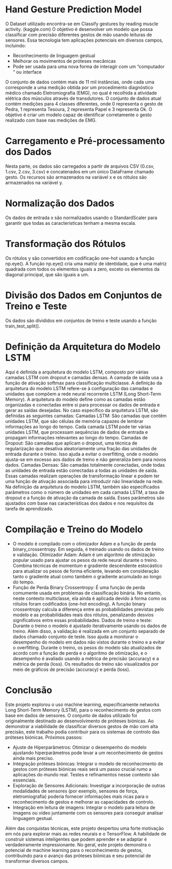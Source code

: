 # ﻿Hand Gesture Prediction Model
 
O Dataset utilizado encontra-se em Classify gestures by reading muscle activity. (kaggle.com)
O objetivo é desenvolver um modelo que possa classificar com precisão diferentes gestos de mão usando leituras de sensores. Essa tecnologia tem aplicações potenciais em diversos campos, incluindo:
* Reconhecimento de linguagem gestual
* Melhorar os movimentos de próteses mecânicas
* Pode ser usada para uma nova forma de interagir com um “computador “ ou interface

O conjunto de dados contém mais de 11 mil instâncias, onde cada uma corresponde a uma medição obtida por um procedimento diagnóstico médico chamado Eletromiografia (EMG), no qual é recolhida a atividade elétrica dos músculos através de transdutores. O conjunto de dados atual contém medições para 4 classes diferentes, onde 0 representa o gesto de Pedra, 1 representa Tesoura, 2 representa Papel e 3 representa Ok. O objetivo é criar um modelo capaz de identificar corretamente o gesto realizado com base nas medições de EMG.

# Carregamento e Pré-processamento dos Dados
Nesta parte, os dados são carregados a partir de arquivos CSV (0.csv, 1.csv, 2.csv, 3.csv) e concatenados em um único DataFrame chamado gesto. Os recursos são armazenados na variável x e os rótulos são armazenados na variável y.

# Normalização dos Dados
Os dados de entrada x são normalizados usando o StandardScaler para garantir que todas as características tenham a mesma escala.

# Transformação dos Rótulos
Os rótulos y são convertidos em codificação one-hot usando a função np.eye().
A função np.eye() cria uma matriz de identidade, que é uma matriz quadrada com todos os elementos iguais a zero, exceto os elementos da diagonal principal, que são iguais a um.

# Divisão dos Dados em Conjuntos de Treino e Teste
Os dados são divididos em conjuntos de treino e teste usando a função train_test_split().

# Definição da Arquitetura do Modelo LSTM

Aqui é definida a arquitetura do modelo LSTM, composto por várias camadas LSTM com dropout e camadas densas. A camada de saída usa a função de ativação softmax para classificação multiclasse.
A definição da arquitetura do modelo LSTM refere-se à configuração das camadas e unidades que compõem a rede neural recorrente LSTM (Long Short-Term Memory). A arquitetura do modelo define como as camadas estão organizadas e conectadas entre si para processar os dados de entrada e gerar as saídas desejadas.
No caso específico da arquitetura LSTM, são definidas as seguintes camadas:
Camadas LSTM: São camadas que contêm unidades LSTM, que são células de memória capazes de lembrar informações ao longo do tempo. Cada camada LSTM pode ter várias unidades LSTM, que processam sequências de dados de entrada e propagam informações relevantes ao longo do tempo.
Camadas de Dropout: São camadas que aplicam o dropout, uma técnica de regularização que desativa aleatoriamente uma fração das unidades de entrada durante o treino. Isso ajuda a evitar o overfitting, onde o modelo ajusta-se em excesso aos dados de treino e não generaliza bem para novos dados.
Camadas Densas: São camadas totalmente conectadas, onde todas as unidades de entrada estão conectadas a todas as unidades de saída. Essas camadas realizam operações de transformação linear e podem ter uma função de ativação associada para introduzir não linearidade na rede.
Na definição da arquitetura do modelo LSTM, também são especificados parâmetros como o número de unidades em cada camada LSTM, a taxa de dropout e a função de ativação da camada de saída. Esses parâmetros são ajustados com base nas características dos dados e nos requisitos da tarefa de aprendizado.

# Compilação e Treino do Modelo

* O modelo é compilado com o otimizador Adam e a função de perda binary_crossentropy. Em seguida, é treinado usando os dados de treino e validação.
Otimizador Adam: Adam é um algoritmo de otimização popular usado para ajustar os pesos da rede neural durante o treino. Combina técnicas de momentum e gradiente descendente estocástico para atualizar os pesos de forma eficiente, levando em consideração tanto o gradiente atual como também o gradiente acumulado ao longo do tempo.
* Função de Perda Binary Crossentropy: É uma função de perda comumente usada em problemas de classificação binária. No entanto, neste contexto multiclasse, ela ainda é aplicada devido à forma como os rótulos foram codificados (one-hot encoding). A função binary crossentropy calcula a diferença entre as probabilidades previstas pelo modelo e as probabilidades reais dos rótulos, penalizando desvios significativos entre essas probabilidades.
Dados de treino e teste: Durante o treino o modelo é ajustado iterativamente usando os dados de treino. Além disso, a validação é realizada em um conjunto separado de dados chamado conjunto de teste. Isso ajuda a monitorar o desempenho do modelo em dados não vistos durante o treino e a evitar o overfitting. Durante o treino, os pesos do modelo são atualizados de acordo com a função de perda e o algoritmo de otimização, e o desempenho é avaliado usando a métrica de precisão (accuracy) e a métrica de perda (loss).
Os resultados do treino são visualizados por meio de gráficos de precisão (accuracy) e perda (loss).

# Conclusão

Este projeto explorou o uso machine learning, especificamente networks Long Short-Term Memory (LSTM), para o reconhecimento de gestos com base em dados de sensores. O conjunto de dados utilizado foi originalmente destinado ao desenvolvimento de próteses biónicas. Ao demonstrar a viabilidade de classificar diversos gestos de mão com alta precisão, este trabalho podia contribuir para os sistemas de controlo das próteses biónicas. 
Próximos passos:
* Ajuste de Hiperparâmetros: Otimizar o desempenho do modelo ajustando hiperparâmetros pode levar a um reconhecimento de gestos ainda mais preciso. 
* Integração próteses biónicas: Integrar o modelo de reconhecimento de gestos com próteses biónicas reais será um passo crucial rumo a aplicações do mundo real. Testes e refinamentos nesse contexto são essenciais. 
* Exploração de Sensores Adicionais: Investigar a incorporação de outras modalidades de sensores (por exemplo, sensores de força, eletromiografia) poderia fornecer informações mais ricas para o reconhecimento de gestos e melhorar as capacidades de controlo.
* Integração em leitura de imagens: Integrar o modelo para leitura de imagens ou vídeo juntamente com os sensores para conseguir analisar linguagem gestual.

Além das conquistas técnicas, este projeto despertou uma forte motivação em nós para explorar mais as redes neurais e o TensorFlow. A habilidade de construir sistemas inteligentes que podem aprender e se adaptar é verdadeiramente impressionante. No geral, este projeto demonstra o potencial de machine learning para o reconhecimento de gestos, contribuindo para o avanço das próteses biónicas e seu potencial de transformar diversos campos.
